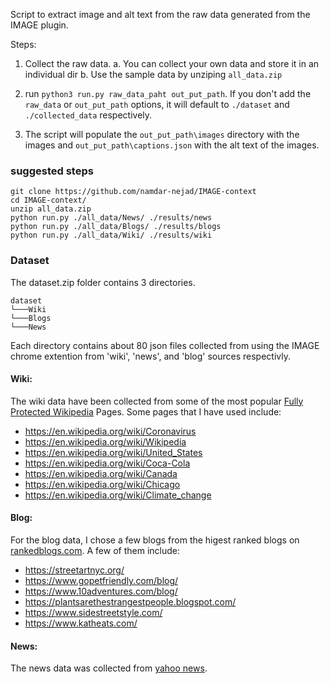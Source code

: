 Script to extract image and alt text from the raw data generated from the IMAGE plugin.

Steps:
1. Collect the raw data.
    a. You can collect your own data and store it in an individual dir
    b. Use the sample data by unziping `all_data.zip`
2. run `python3 run.py raw_data_paht out_put_path`. If you don't add the `raw_data` or `out_put_path` options, it will default to `./dataset` and `./collected_data` respectively.

3. The script will populate the `out_put_path\images` directory with the images and `out_put_path\captions.json` with the alt text of the images.

### suggested steps
```
git clone https://github.com/namdar-nejad/IMAGE-context
cd IMAGE-context/
unzip all_data.zip
python run.py ./all_data/News/ ./results/news
python run.py ./all_data/Blogs/ ./results/blogs
python run.py ./all_data/Wiki/ ./results/wiki
```


### Dataset
The dataset.zip folder contains 3 directories.
```
dataset
└───Wiki
└───Blogs
└───News
```
Each directory contains about 80 json files collected from using the IMAGE chrome extention from 'wiki', 'news', and 'blog' sources respectivly.

#### Wiki:
The wiki data have been collected from some of the most popular [Fully Protected Wikipedia](https://en.wikipedia.org/wiki/User:West.andrew.g/Popular_pages) Pages.
Some pages that I have used include:
* https://en.wikipedia.org/wiki/Coronavirus
* https://en.wikipedia.org/wiki/Wikipedia
* https://en.wikipedia.org/wiki/United_States
* https://en.wikipedia.org/wiki/Coca-Cola
* https://en.wikipedia.org/wiki/Canada
* https://en.wikipedia.org/wiki/Chicago
* https://en.wikipedia.org/wiki/Climate_change

#### Blog:
For the blog data, I chose a few blogs from the higest ranked blogs on [rankedblogs.com](https://www.rankedblogs.com). A few of them include:
* https://streetartnyc.org/
* https://www.gopetfriendly.com/blog/
* https://www.10adventures.com/blog/
* https://plantsarethestrangestpeople.blogspot.com/
* https://www.sidestreetstyle.com/
* https://www.katheats.com/

#### News:
The news data was collected from [yahoo news](https://www.yahoo.ca).
